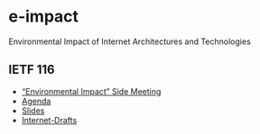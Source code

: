 # e-impact
Environmental Impact of Internet Architectures and Technologies

## IETF 116
* [“Environmental Impact” Side Meeting](ietf116/IETF116-Side-Meeting.md)
* [Agenda](ietf116/Agenda.md)
* [Slides](ietf116/slides/README.md)
* [Internet-Drafts](ids/)

